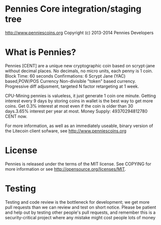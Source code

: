 Pennies Core integration/staging tree
=======

http://www.penniescoins.org
Copyright (c) 2013-2014 Pennies Developers

What is Pennies?
=======
Pennies [CENT] are a unique new cryptographic coin based on scrypt-jane without decimal places.
No decimals, no micro units, each penny is 1 coin.
Block Time: 60 seconds
Confirmations: 6
Scrypt Jane (YAC) based,POW/POS Currency
Non-divisible "token" based currency.
Progressive diff adjusment, targeted N factor retargeting at 1 week.

CPU-Mining pennies is valueless, it just generate 1 coin one minute.
Getting interest every 9 days by storing coins in wallet is the best way to get more coins.
Get 0.3% interest at most even if the coin is older than 30 days.3.65% interest per year at most.
Money Supply: 49370294812780 CENT now.

For more information, as well as an immediately useable, binary version of the Litecoin client sofware, see http://www.penniescoins.org


License
=======
Pennies is released under the terms of the MIT license. See  COPYING  for more information or see http://opensource.org/licenses/MIT.


Testing
=======
Testing and code review is the bottleneck for development; we get more pull requests than we can review and test on short notice. Please be patient and help out by testing other people's pull requests, and remember this is a security-critical project where any mistake might cost people lots of money




